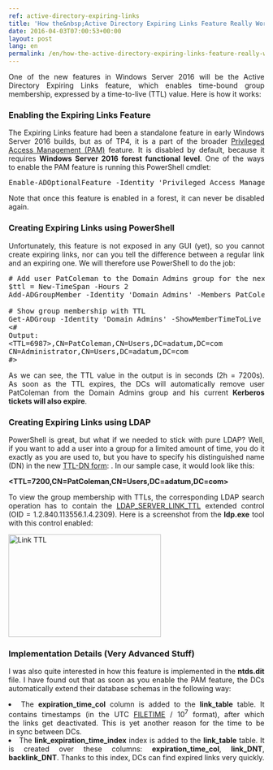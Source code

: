 ```yaml
---
ref: active-directory-expiring-links
title: 'How the&nbsp;Active Directory Expiring Links Feature Really Works'
date: 2016-04-03T07:00:53+00:00
layout: post
lang: en
permalink: /en/how-the-active-directory-expiring-links-feature-really-works/
---
```

<p style="text-align: justify;">
  One of&nbsp;the new features in&nbsp;Windows Server 2016 will be the&nbsp;Active Directory Expiring Links feature, which&nbsp;enables time-bound group membership, expressed by&nbsp;a time-to-live (TTL) value. Here is&nbsp;how it works:
</p>

### Enabling the&nbsp;Expiring Links Feature

<p style="text-align: justify;">
  The&nbsp;Expiring Links feature had been a&nbsp;standalone feature in&nbsp;early Windows Server 2016 builds, but&nbsp;as&nbsp;of&nbsp;TP4, it is&nbsp;a part of&nbsp;the broader <a href="https://technet.microsoft.com/en-us/library/dn903243.aspx">Privileged Access Management (PAM)</a> feature. It is&nbsp;disabled by&nbsp;default, because&nbsp;it requires <strong>Windows Server 2016 forest functional level</strong>. One of&nbsp;the ways to&nbsp;enable the&nbsp;PAM feature is&nbsp;running this PowerShell cmdlet:
</p>

<pre class="lang:ps decode:true ">Enable-ADOptionalFeature -Identity 'Privileged Access Management Feature' -Target (Get-ADForest) -Scope ForestOrConfigurationSet</pre>

<p style="text-align: justify;">
  Note that&nbsp;once&nbsp;this feature is&nbsp;enabled in&nbsp;a forest, it can never be disabled again.
</p>

### Creating Expiring Links using PowerShell

<p style="text-align: justify;">
  Unfortunately, this feature is&nbsp;not exposed in&nbsp;any GUI (yet), so&nbsp;you cannot create expiring links, nor&nbsp;can you tell the&nbsp;difference between a&nbsp;regular link and&nbsp;an expiring one. We will therefore use PowerShell to&nbsp;do the&nbsp;job:
</p>

<pre class="lang:ps decode:true"># Add user PatColeman to&nbsp;the Domain Admins group for&nbsp;the&nbsp;next 2 hours
$ttl = New-TimeSpan -Hours 2
Add-ADGroupMember -Identity 'Domain Admins' -Members PatColeman -MemberTimeToLive $ttl

# Show group membership with TTL
Get-ADGroup -Identity 'Domain Admins' -ShowMemberTimeToLive -Properties member | Select-Object -ExpandProperty member
&lt;#
Output:
&lt;TTL=6987&gt;,CN=PatColeman,CN=Users,DC=adatum,DC=com
CN=Administrator,CN=Users,DC=adatum,DC=com
#&gt;</pre>

<p style="text-align: justify;">
  As&nbsp;we can see, the&nbsp;TTL value in&nbsp;the&nbsp;output is&nbsp;in seconds (2h = 7200s). As&nbsp;soon&nbsp;as&nbsp;the TTL expires, the&nbsp;DCs will automatically remove user PatColeman from&nbsp;the&nbsp;Domain Admins group and&nbsp;his current <strong>Kerberos tickets will also expire</strong>.
</p>

### Creating Expiring Links using LDAP

<p style="text-align: justify;">
  PowerShell is&nbsp;great, but&nbsp;what if&nbsp;we needed to&nbsp;stick with pure LDAP? Well, if&nbsp;you want to&nbsp;add a&nbsp;user into a&nbsp;group for&nbsp;a&nbsp;limited amount of&nbsp;time, you do&nbsp;it exactly as&nbsp;you are used to, but&nbsp;you have to&nbsp;specify his distinguished name (DN) in&nbsp;the&nbsp;new <a href="https://msdn.microsoft.com/en-us/library/cc223126.aspx#gt_2188fc83-e53b-4464-867d-9ab1c62e1619">TTL-DN form</a>: <TTL=TimeToLive,DN>. In&nbsp;our sample case, it would look like this:
</p>

**<TTL=7200,CN=PatColeman,CN=Users,DC=adatum,DC=com>**

<p style="text-align: justify;">
  To&nbsp;view the&nbsp;group membership with TTLs, the&nbsp;corresponding LDAP search operation has to&nbsp;contain the&nbsp;<a href="https://msdn.microsoft.com/en-us/library/mt220506.aspx">LDAP_SERVER_LINK_TTL</a> extended control (OID = 1.2.840.113556.1.4.2309). Here is&nbsp;a screenshot from&nbsp;the&nbsp;<strong>ldp.exe</strong> tool with this control enabled:
</p>

<a href="https://www.dsinternals.com/wp-content/uploads/link_ttl.png" rel="attachment wp-att-7311"><img class="aligncenter size-medium wp-image-7311" src="https://www.dsinternals.com/wp-content/uploads/link_ttl-300x202.png" alt="Link TTL" width="300" height="202" srcset="https://www.dsinternals.com/wp-content/uploads/link_ttl-300x202.png 300w, https://www.dsinternals.com/wp-content/uploads/link_ttl-768x518.png 768w, https://www.dsinternals.com/wp-content/uploads/link_ttl.png 775w" sizes="(max-width: 300px) 100vw, 300px" /></a>

### Implementation Details (Very Advanced Stuff)

<p style="text-align: justify;">
  I&nbsp;was also quite interested in&nbsp;how this feature is&nbsp;implemented in&nbsp;the&nbsp;<strong>ntds.dit</strong> file. I&nbsp;have found out that&nbsp;as&nbsp;soon&nbsp;as&nbsp;you enable the&nbsp;PAM feature, the&nbsp;DCs automatically extend their database schemas in&nbsp;the&nbsp;following way:
</p>

<li style="text-align: justify;">
  The&nbsp;<strong>expiration_time_col</strong> column is&nbsp;added to&nbsp;the <strong>link_table</strong> table. It contains timestamps (in the&nbsp;UTC <a href="https://msdn.microsoft.com/en-us/library/windows/desktop/ms724284%28v=vs.85%29.aspx">FILETIME</a> / 10<sup>7</sup> format), after&nbsp;which the&nbsp;links get deactivated. This is&nbsp;yet another reason for&nbsp;the&nbsp;time to&nbsp;be in&nbsp;sync between DCs.
</li>
<li style="text-align: justify;">
  The&nbsp;<strong>link_expiration_time_index</strong> index is&nbsp;added to&nbsp;the <strong>link_table</strong> table. It is&nbsp;created over these columns: <strong>expiration_time_col</strong>, <strong>link_DNT</strong>, <strong>backlink_DNT</strong>. Thanks to&nbsp;this index, DCs can find expired links very quickly.
</li>